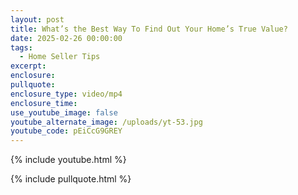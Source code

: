 ```yaml
---
layout: post
title: What’s the Best Way To Find Out Your Home’s True Value?
date: 2025-02-26 00:00:00
tags:
  - Home Seller Tips
excerpt:
enclosure:
pullquote:
enclosure_type: video/mp4
enclosure_time:
use_youtube_image: false
youtube_alternate_image: /uploads/yt-53.jpg
youtube_code: pEiCcG9GREY
---
```

{% include youtube.html %}

{% include pullquote.html %}